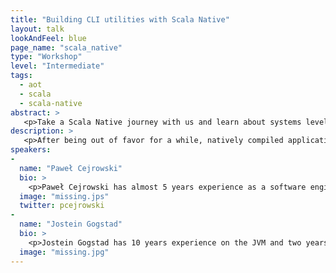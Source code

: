 ```yaml
---
title: "Building CLI utilities with Scala Native"
layout: talk
lookAndFeel: blue
page_name: "scala_native"
type: "Workshop"
level: "Intermediate"
tags: 
  - aot
  - scala
  - scala-native
abstract: >
   <p>Take a Scala Native journey with us and learn about systems level programming in your favorite language. We’ll write a natively compiled CLI using Scala Native, and teach participants how they can use the Scala type system to interface with system level shared libraries. </p>
description: >
   <p>After being out of favor for a while, natively compiled applications are making a comeback. Scala Native offers a concise way of writing low-level system code using the Scala type system. It compiles regular Scala code to machine code, reducing application startup to mere milliseconds. In our workshop, we’ll make the journey from hello world, to low-level system programming with native primitives, and ahead of time compiled regular Scala; all in the Scala environment you’re familiar with. </p> 
speakers:
-
  name: "Paweł Cejrowski"
  bio: >
    <p>Paweł Cejrowski has almost 5 years experience as a software engineer and a vast majority of that time he has spent with Scala. He’s keen on operationalization of data processing at scale and works with Scala for providing data science tooling for Tapad. After hours, he occasionally contributes to OSS (including Scala Native backend to Softwaremill’s Sttp) and tries to release his first mobile app. </p>
  image: "missing.jps"
  twitter: pcejrowski
-
  name: "Jostein Gogstad"
  bio: >
    <p>Jostein Gogstad has 10 years experience on the JVM and two years working professionally with Scala. He’s passionate about functional programming in general and works with Scala for providing smooth infrastructure and deployment pipelines for Tapad. </p>
  image: "missing.jpg"
---
```

